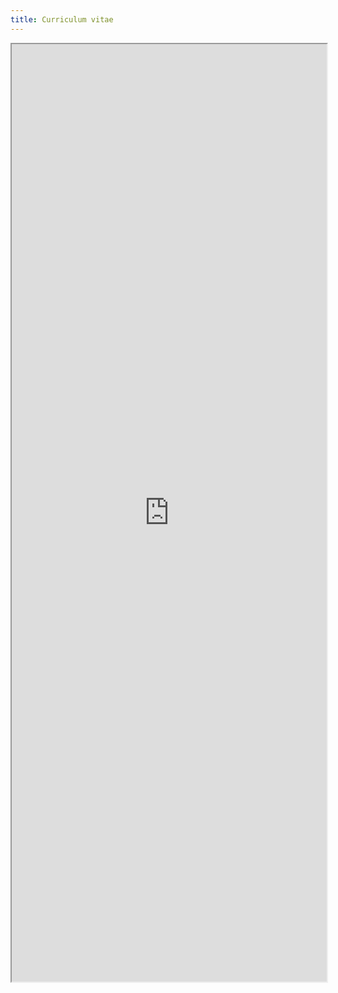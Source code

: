 ```yaml
---
title: Curriculum vitae
---
```

<iframe width='100%' height='1500' src="https://docs.google.com/document/d/e/2PACX-1vQyfDOWHsJ-wrDMpLQHzj_aiyjYPbPJnJMrdzGqN5fMrvkzLGrhE4kH35hiBGKGoKbuNhj68ADTYdHD/pub?embedded=true"></iframe>

